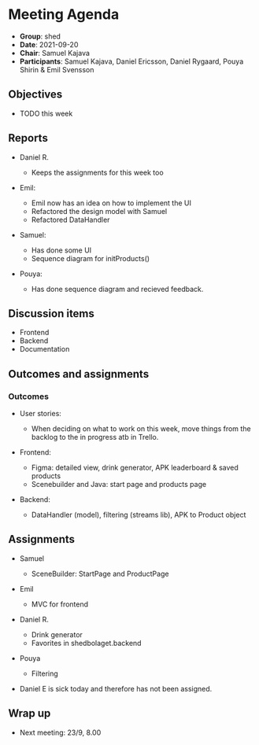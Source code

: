 # Meeting Agenda 

- **Group**:        shed
- **Date**:         2021-09-20
- **Chair**:        Samuel Kajava
- **Participants**: Samuel Kajava, Daniel Ericsson, Daniel Rygaard, Pouya Shirin & Emil Svensson

## Objectives

* TODO this week

## Reports

* Daniel R.
  * Keeps the assignments for this week too

* Emil:
  * Emil now has an idea on how to implement the UI
  * Refactored the design model with Samuel
  * Refactored DataHandler

* Samuel:
  * Has done some UI
  * Sequence diagram for initProducts()

* Pouya:
  * Has done sequence diagram and recieved feedback.

## Discussion items

* Frontend
* Backend
* Documentation

## Outcomes and assignments

### Outcomes

* User stories:
  * When deciding on what to work on this week, move things from the backlog to the in progress atb in Trello.

* Frontend:
  * Figma: detailed view, drink generator, APK leaderboard & saved products
  * Scenebuilder and Java: start page and products page

* Backend:
  * DataHandler (model), filtering (streams lib), APK to Product object


## Assignments

* Samuel
  * SceneBuilder: StartPage and ProductPage

* Emil
  * MVC for frontend

* Daniel R.
  * Drink generator
  * Favorites in shedbolaget.backend

* Pouya
  * Filtering

* Daniel E is sick today and therefore has not been assigned.

## Wrap up

* Next meeting: 23/9, 8.00
